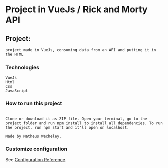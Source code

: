 # Project in VueJs / Rick and Morty API

## Project:
```
project made in VueJs, consuming data from an API and putting it in the HTML 
```

### Technologies
```
VueJs
Html
Css
JavaScript
```

### How to run this project
```

Clone or download it as ZIP file. Open your terminal, go to the project folder and run npm install to install all dependencies. To run the project, run npm start and it'll open on localhost.

Made by Matheus Wecheley.
```

### Customize configuration
See [Configuration Reference](https://cli.vuejs.org/config/).
